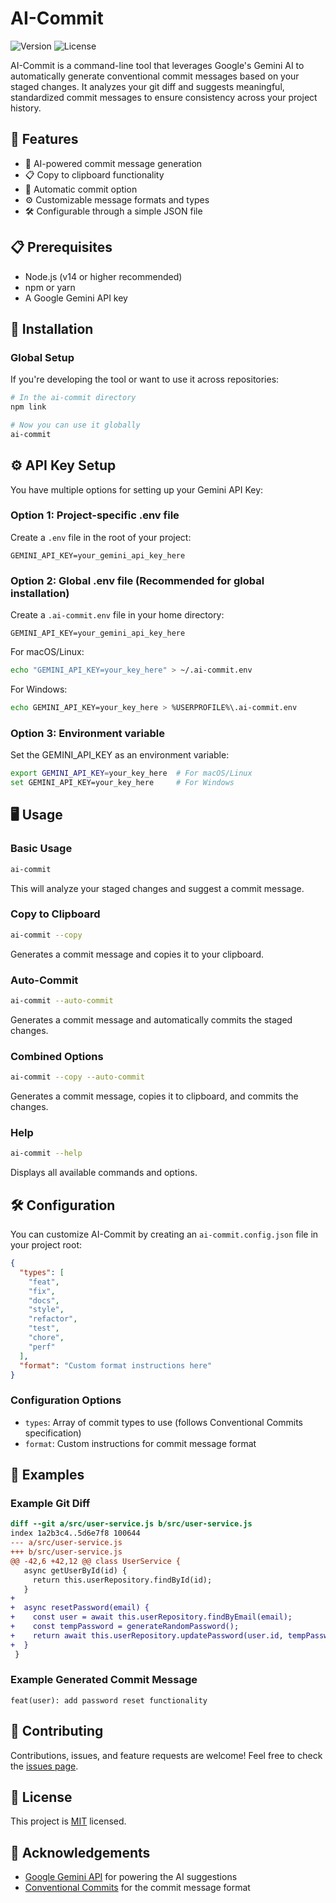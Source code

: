# AI-Commit

![Version](https://img.shields.io/badge/version-1.0.0-blue.svg)
![License](https://img.shields.io/badge/license-MIT-blue.svg)

AI-Commit is a command-line tool that leverages Google's Gemini AI to automatically generate conventional commit messages based on your staged changes. It analyzes your git diff and suggests meaningful, standardized commit messages to ensure consistency across your project history.

## 🚀 Features

- 🤖 AI-powered commit message generation
- 📋 Copy to clipboard functionality
- 🔄 Automatic commit option
- ⚙️ Customizable message formats and types
- 🛠️ Configurable through a simple JSON file

## 📋 Prerequisites

- Node.js (v14 or higher recommended)
- npm or yarn
- A Google Gemini API key

## 🔧 Installation

### Global Setup

If you're developing the tool or want to use it across repositories:

```bash
# In the ai-commit directory
npm link

# Now you can use it globally
ai-commit
```

## ⚙️ API Key Setup

You have multiple options for setting up your Gemini API Key:

### Option 1: Project-specific .env file
Create a `.env` file in the root of your project:

```
GEMINI_API_KEY=your_gemini_api_key_here
```

### Option 2: Global .env file (Recommended for global installation)
Create a `.ai-commit.env` file in your home directory:

```
GEMINI_API_KEY=your_gemini_api_key_here
```

For macOS/Linux:
```bash
echo "GEMINI_API_KEY=your_key_here" > ~/.ai-commit.env
```

For Windows:
```bash
echo GEMINI_API_KEY=your_key_here > %USERPROFILE%\.ai-commit.env
```

### Option 3: Environment variable
Set the GEMINI_API_KEY as an environment variable:

```bash
export GEMINI_API_KEY=your_key_here  # For macOS/Linux
set GEMINI_API_KEY=your_key_here     # For Windows
```

## 🖥️ Usage

### Basic Usage

```bash
ai-commit
```

This will analyze your staged changes and suggest a commit message.

### Copy to Clipboard

```bash
ai-commit --copy
```

Generates a commit message and copies it to your clipboard.

### Auto-Commit

```bash
ai-commit --auto-commit
```

Generates a commit message and automatically commits the staged changes.

### Combined Options

```bash
ai-commit --copy --auto-commit
```

Generates a commit message, copies it to clipboard, and commits the changes.

### Help

```bash
ai-commit --help
```

Displays all available commands and options.

## 🛠️ Configuration

You can customize AI-Commit by creating an `ai-commit.config.json` file in your project root:

```json
{
  "types": [
    "feat",
    "fix",
    "docs",
    "style",
    "refactor",
    "test",
    "chore",
    "perf"
  ],
  "format": "Custom format instructions here"
}
```

### Configuration Options

- `types`: Array of commit types to use (follows Conventional Commits specification)
- `format`: Custom instructions for commit message format

## 📝 Examples

### Example Git Diff

```diff
diff --git a/src/user-service.js b/src/user-service.js
index 1a2b3c4..5d6e7f8 100644
--- a/src/user-service.js
+++ b/src/user-service.js
@@ -42,6 +42,12 @@ class UserService {
   async getUserById(id) {
     return this.userRepository.findById(id);
   }
+
+  async resetPassword(email) {
+    const user = await this.userRepository.findByEmail(email);
+    const tempPassword = generateRandomPassword();
+    return await this.userRepository.updatePassword(user.id, tempPassword);
+  }
 }
```

### Example Generated Commit Message

```
feat(user): add password reset functionality
```

## 🤝 Contributing

Contributions, issues, and feature requests are welcome! Feel free to check the [issues page](https://github.com/yourusername/ai-commit/issues).

## 📄 License

This project is [MIT](https://opensource.org/licenses/MIT) licensed.

## 🙏 Acknowledgements

- [Google Gemini API](https://ai.google.dev/docs/gemini_api_overview) for powering the AI suggestions
- [Conventional Commits](https://www.conventionalcommits.org/) for the commit message format